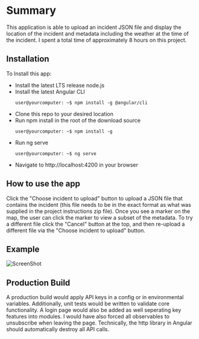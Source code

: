# Summary

This application is able to upload an incident JSON file and display the location of the incident and metadata including the weather at the time of the incident. I spent a total time of approximately 8 hours on this project.

## Installation

To Install this app:

- Install the latest LTS release node.js
- Install the latest Angular CLI
  ```console
  user@yourcomputer: ~$ npm install -g @angular/cli
  ```
- Clone this repo to your desired location
- Run npm install in the root of the download source
  ```console
  user@yourcomputer: ~$ npm install -g
  ```
- Run ng serve
  ```console
  user@yourcomputer: ~$ ng serve
  ```
- Navigate to http://localhost:4200 in your browser

## How to use the app

Click the "Choose incident to upload" button to upload a JSON file that contains the incident (this file needs to be in the exact format as what was supplied in the project instructions zip file). Once you see a marker on the map, the user can click the marker to view a subset of the metadata. To try a different file click the "Cancel" button at the top, and then re-upload a different file via the "Choose incident to upload" button.

## Example

![ScreenShot](https://github.com/aeckley/incident/example.png "Example Picture")

## Production Build

A production build would apply API keys in a config or in environmental variables. Additionally, unit tests would be written to validate core functionality. A login page would also be added as well seperating key features into modules. I would have also forced all observables to unsubscribe when leaving the page. Technically, the http library in Angular should automatically destroy all API calls.
